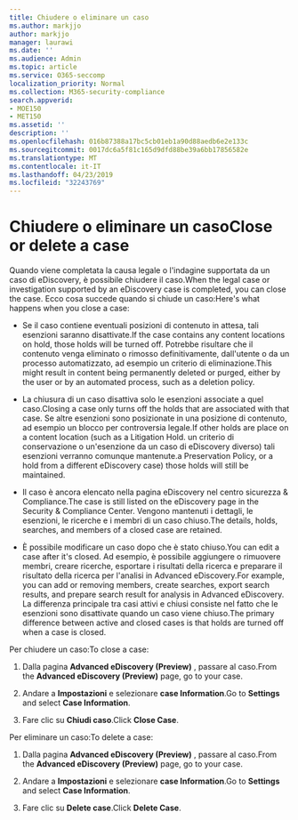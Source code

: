 ```yaml
---
title: Chiudere o eliminare un caso
ms.author: markjjo
author: markjjo
manager: laurawi
ms.date: ''
ms.audience: Admin
ms.topic: article
ms.service: O365-seccomp
localization_priority: Normal
ms.collection: M365-security-compliance
search.appverid:
- MOE150
- MET150
ms.assetid: ''
description: ''
ms.openlocfilehash: 016b87388a17bc5cb01eb1a90d88aedb6e2e133c
ms.sourcegitcommit: 0017dc6a5f81c165d9dfd88be39a6bb17856582e
ms.translationtype: MT
ms.contentlocale: it-IT
ms.lasthandoff: 04/23/2019
ms.locfileid: "32243769"
---
```

# <a name="close-or-delete-a-case"></a><span data-ttu-id="10570-102">Chiudere o eliminare un caso</span><span class="sxs-lookup"><span data-stu-id="10570-102">Close or delete a case</span></span>

<span data-ttu-id="10570-103">Quando viene completata la causa legale o l'indagine supportata da un caso di eDiscovery, è possibile chiudere il caso.</span><span class="sxs-lookup"><span data-stu-id="10570-103">When the legal case or investigation supported by an eDiscovery case is completed, you can close the case.</span></span> <span data-ttu-id="10570-104">Ecco cosa succede quando si chiude un caso:</span><span class="sxs-lookup"><span data-stu-id="10570-104">Here's what happens when you close a case:</span></span>

- <span data-ttu-id="10570-105">Se il caso contiene eventuali posizioni di contenuto in attesa, tali esenzioni saranno disattivate.</span><span class="sxs-lookup"><span data-stu-id="10570-105">If the case contains any content locations on hold, those holds will be turned off.</span></span> <span data-ttu-id="10570-106">Potrebbe risultare che il contenuto venga eliminato o rimosso definitivamente, dall'utente o da un processo automatizzato, ad esempio un criterio di eliminazione.</span><span class="sxs-lookup"><span data-stu-id="10570-106">This might result in content being permanently deleted or purged, either by the user or by an automated process, such as a deletion policy.</span></span>

- <span data-ttu-id="10570-107">La chiusura di un caso disattiva solo le esenzioni associate a quel caso.</span><span class="sxs-lookup"><span data-stu-id="10570-107">Closing a case only turns off the holds that are associated with that case.</span></span> <span data-ttu-id="10570-108">Se altre esenzioni sono posizionate in una posizione di contenuto, ad esempio un blocco per controversia legale.</span><span class="sxs-lookup"><span data-stu-id="10570-108">If other holds are place on a content location (such as a Litigation Hold.</span></span> <span data-ttu-id="10570-109">un criterio di conservazione o un'esenzione da un caso di eDiscovery diverso) tali esenzioni verranno comunque mantenute.</span><span class="sxs-lookup"><span data-stu-id="10570-109">a Preservation Policy, or a hold from a different eDiscovery case) those holds will still be maintained.</span></span>

- <span data-ttu-id="10570-110">Il caso è ancora elencato nella pagina eDiscovery nel centro sicurezza & Compliance.</span><span class="sxs-lookup"><span data-stu-id="10570-110">The case is still listed on the eDiscovery page in the Security & Compliance Center.</span></span> <span data-ttu-id="10570-111">Vengono mantenuti i dettagli, le esenzioni, le ricerche e i membri di un caso chiuso.</span><span class="sxs-lookup"><span data-stu-id="10570-111">The details, holds, searches, and members of a closed case are retained.</span></span>

- <span data-ttu-id="10570-112">È possibile modificare un caso dopo che è stato chiuso.</span><span class="sxs-lookup"><span data-stu-id="10570-112">You can edit a case after it's closed.</span></span> <span data-ttu-id="10570-113">Ad esempio, è possibile aggiungere o rimuovere membri, creare ricerche, esportare i risultati della ricerca e preparare il risultato della ricerca per l'analisi in Advanced eDiscovery.</span><span class="sxs-lookup"><span data-stu-id="10570-113">For example, you can add or removing members, create searches, export search results, and prepare search result for analysis in Advanced eDiscovery.</span></span> <span data-ttu-id="10570-114">La differenza principale tra casi attivi e chiusi consiste nel fatto che le esenzioni sono disattivate quando un caso viene chiuso.</span><span class="sxs-lookup"><span data-stu-id="10570-114">The primary difference between active and closed cases is that holds are turned off when a case is closed.</span></span>

<span data-ttu-id="10570-115">Per chiudere un caso:</span><span class="sxs-lookup"><span data-stu-id="10570-115">To close a case:</span></span>

1. <span data-ttu-id="10570-116">Dalla pagina **Advanced eDiscovery (Preview)** , passare al caso.</span><span class="sxs-lookup"><span data-stu-id="10570-116">From the **Advanced eDiscovery (Preview)** page, go to your case.</span></span>

2. <span data-ttu-id="10570-117">Andare a **Impostazioni** e selezionare **case Information**.</span><span class="sxs-lookup"><span data-stu-id="10570-117">Go to **Settings** and select **Case Information**.</span></span> 

3. <span data-ttu-id="10570-118">Fare clic su **Chiudi caso**.</span><span class="sxs-lookup"><span data-stu-id="10570-118">Click **Close Case**.</span></span> 

<span data-ttu-id="10570-119">Per eliminare un caso:</span><span class="sxs-lookup"><span data-stu-id="10570-119">To delete a case:</span></span>

1. <span data-ttu-id="10570-120">Dalla pagina **Advanced eDiscovery (Preview)** , passare al caso.</span><span class="sxs-lookup"><span data-stu-id="10570-120">From the **Advanced eDiscovery (Preview)** page, go to your case.</span></span>

2. <span data-ttu-id="10570-121">Andare a **Impostazioni** e selezionare **case Information**.</span><span class="sxs-lookup"><span data-stu-id="10570-121">Go to **Settings** and select **Case Information**.</span></span> 

3. <span data-ttu-id="10570-122">Fare clic su **Delete case**.</span><span class="sxs-lookup"><span data-stu-id="10570-122">Click **Delete Case**.</span></span> 
